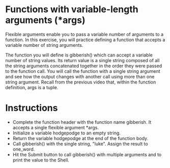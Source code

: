 # Functions with variable-length arguments (*args)
Flexible arguments enable you to pass a variable number of arguments to a function. In this exercise, you will practice defining a function that accepts a variable number of string arguments.

The function you will define is gibberish() which can accept a variable number of string values. Its return value is a single string composed of all the string arguments concatenated together in the order they were passed to the function call. You will call the function with a single string argument and see how the output changes with another call using more than one string argument. Recall from the previous video that, within the function definition, args is a tuple.

 # Instructions
 - Complete the function header with the function name gibberish. It accepts a single flexible argument *args.
- Initialize a variable hodgepodge to an empty string.
- Return the variable hodgepodge at the end of the function body.
- Call gibberish() with the single string, "luke". Assign the result to one_word.
- Hit the Submit button to call gibberish() with multiple arguments and to print the value to the Shell.
